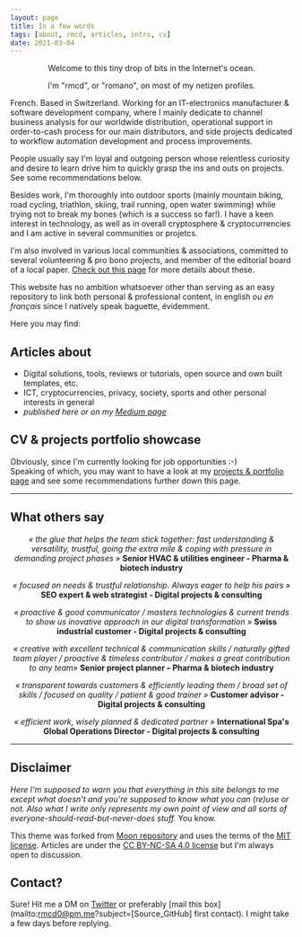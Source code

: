 ```yaml
---
layout: page
title: In a few words
tags: [about, rmcd, articles, intro, cv]
date: 2021-03-04
---
```




<p align="center">Welcome to this tiny drop of bits in the Internet's ocean.</p>
<p align="center">I'm "rmcd", or "romano", on most of my netizen profiles.</p>


French. Based in Switzerland. Working for an IT-electronics manufacturer & software development company, where I mainly dedicate to channel business analysis for our worldwide distribution, operational support in order-to-cash process for our main distributors, and side projects dedicated to workflow automation development and process improvements. 

People usually say I'm loyal and outgoing person whose relentless curiosity and desire to learn drive him to quickly grasp the ins and outs on projects. See some recommendations below.

Besides work, I'm thoroughly into outdoor sports (mainly mountain biking, road cycling, triathlon, skiing, trail running, open water swimming) while trying not to break my bones (which is a success so far!). I have a keen interest in technology, as well as in overall cryptosphere & cryptocurrencies and I am active in several communities or projetcs. 

I'm also involved in various local communities & associations, committed to several volunteering & pro bono projects, and member of the editorial board of a local paper. [Check out this page](https://r-m-c-d.github.io//volunteering-and-pro-bono-projects/) for more details about these.

This website has no ambition whatsoever other than serving as an easy repository to link both personal & professional content, in english _ou en français_ since I natively speak baguette, évidemment.

Here you may find:

## Articles about
* Digital solutions, tools, reviews or tutorials, open source and own built templates, etc. 
* ICT, cryptocurrencies, privacy, society, sports and other personal interests in general
* _published here or on my [Medium page](https://medium.com/@rmcd0)_

## CV & projects portfolio showcase
Obviously, since I'm currently looking for job opportunities :-)  
Speaking of which, you may want to have a look at my [projects & portfolio page](https://r-m-c-d.github.io/projects/) and see some recommendations further down this page.




-----

## What others say

<p align="center">
    <i>« the glue that helps the team stick together: fast understanding & versatility, trustful, going the extra mile & coping with pressure in demanding project phases »</i>
    <b> Senior HVAC & utilities engineer - Pharma & biotech industry</b></p>


<p align="center">
    <i>« focused on needs & trustful relationship. Always eager to help his pairs »</i>
    <b> SEO expert & web strategist - Digital projects & consulting</b></p>


<p align="center">
    <i>« proactive & good communicator / masters technologies & current trends to show us inovative approach in our digital transformation »</i>
    <b> Swiss industrial customer - Digital projects & consulting</b></p>


<p align="center">
    <i>« creative with excellent technical & communication skills / naturally gifted team player / proactive & timeless contributor / makes a great contribution to any team»</i>
    <b> Senior project planner – Pharma & biotech industry</b></p>


<p align="center">
    <i>« transparent towards customers & efficiently leading them / broad set of skills / focused on quality / patient & good trainer »</i>
    <b> Customer advisor - Digital projects & consulting</b></p>


<p align="center">
    <i>« efficient work, wisely planned & dedicated partner »</i>
    <b> International Spa's Global Operations Director - Digital projects & consulting</b></p>




-----

## Disclaimer
_Here I'm supposed to warn you that everything in this site belongs to me except what doesn't and you're supposed to know what you can (re)use or not. Also what I write only represents my own point of view and all sorts of everyone-should-read-but-never-does stuff._ 
You know.   

This theme was forked from [Moon repository](https://github.com/TaylanTatli/Moon) and uses the terms of the [MIT license](https://github.com/r-m-c-d/r-m-c-d.github.io/blob/master/LICENSE). Articles are under the [CC BY-NC-SA 4.0 license](https://creativecommons.org/licenses/by-nc-sa/4.0/) but I'm always open to discussion.

## Contact?
Sure! Hit me a DM on [Twitter](https://twitter.com/rmcd0) or preferably [mail this box](mailto:rmcd0@pm.me?subject=[Source_GitHub] first contact). I might take a few days before replying.
